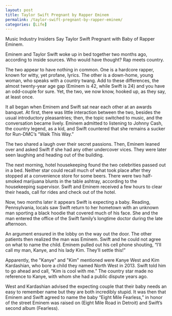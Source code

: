 ```yaml
---
layout: post
title: Taylor Swift Pregnant by Rapper Eminem
permalink: /taylor-swift-pregnant-by-rapper-eminem/
categories: [Life]
---
```

Music Industry Insiders Say Taylor Swift Pregnant with Baby of Rapper Eminem.

Eminem and Taylor Swift woke up in bed together two months ago, according to inside sources. Who would have thought? Rap meets country.

The two appear to have nothing in common. One is a hardcore rapper, known for witty, yet profane, lyrics. The other is a down-home, young woman, who speaks with a country twang. Add to these differences, the almost twenty-year age gap (Eminem is 42, while Swift is 24) and you have an odd-couple for sure. Yet, the two, we now know, hooked up, as they say, at least once.

It all began when Eminem and Swift sat near each other at an awards banquet. At first, there was little interaction between the two, besides the usual introductory pleasantries; then, the topic switched to music, and the conversation became lively. Eminem admitted to listening to Johnny Cash, the country legend, as a kid, and Swift countered that she remains a sucker for Run-DMC’s “Walk This Way.”

The two shared a laugh over their secret passions. Then, Eminem leaned over and asked Swift if she had any other undercover vices. They were later seen laughing and heading out of the building.

The next morning, hotel housekeeping found the two celebrities passed out in a bed. Neither star could recall much of what took place after they stopped at a convenience store for some beers. There were two half-smoked marijuana blunts in the table ashtray, according to the housekeeping supervisor. Swift and Eminem received a few hours to clear their heads, call for rides and check out of the hotel.

Now, two months later it appears Swift is expecting a baby. Reading, Pennsylvania, locals saw Swift return to her hometown with an unknown man sporting a black hoodie that covered much of his face. She and the man entered the office of the Swift family’s longtime doctor during the late afternoon.

An argument ensured in the lobby on the way out the door. The other patients then realized the man was Eminem. Swift and he could not agree on what to name the child. Eminem pulled out his cell phone shouting, “I’ll call my man, Kanye, and his lady Kim. They’ll settle this!”

Apparently, the "Kanye" and "Kim" mentioned were Kanye West and Kim Kardashian, who bore a child they named North West in 2013. Swift told him to go ahead and call, “Kim is cool with me.” The country star made no reference to Kanye, with whom she had a public dispute years ago.

West and Kardashian advised the expecting couple that their baby needs an easy to remember name but they are both incredibly stupid. It was then that Eminem and Swift agreed to name the baby “Eight Mile Fearless,” in honor of the street Eminem was raised on (Eight Mile Road in Detroit) and Swift’s second album (Fearless).
